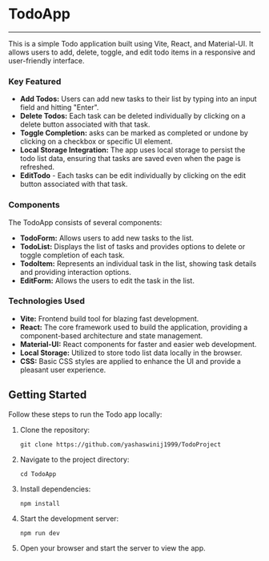 # TodoApp

---

This is a simple Todo application built using Vite, React, and Material-UI. It allows users to add, delete, toggle, and edit todo items in a responsive and user-friendly interface.

### Key Featured

- **Add Todos:** Users can add new tasks to their list by typing into an input field and hitting "Enter".
- **Delete Todos:** Each task can be deleted individually by clicking on a delete button associated with that task.
- **Toggle Completion:** asks can be marked as completed or undone by clicking on a checkbox or specific UI element.
- **Local Storage Integration:** The app uses local storage to persist the todo list data, ensuring that tasks are saved even when the page is refreshed.
- **EditTodo** - Each tasks can be edit individually by clicking on the edit button associated with that task.

### Components

The TodoApp consists of several components:

- **TodoForm:** Allows users to add new tasks to the list.
- **TodoList:** Displays the list of tasks and provides options to delete or toggle completion of each task.
- **TodoItem:** Represents an individual task in the list, showing task details and providing interaction options.
- **EditForm:** Allows the users to edit the task in the list.

### Technologies Used

- **Vite:** Frontend build tool for blazing fast development.
- **React:** The core framework used to build the application, providing a component-based architecture and state management.
- **Material-UI:** React components for faster and easier web development.
- **Local Storage:** Utilized to store todo list data locally in the browser.
- **CSS:** Basic CSS styles are applied to enhance the UI and provide a pleasant user experience.

## Getting Started

Follow these steps to run the Todo app locally:

1. Clone the repository:

   ```
   git clone https://github.com/yashaswinij1999/TodoProject
   ```

2. Navigate to the project directory:
   ```
   cd TodoApp
   ```
3. Install dependencies:
   ```
   npm install
   ```
4. Start the development server:
   ```
   npm run dev
   ```
5. Open your browser and start the server to view the app.
